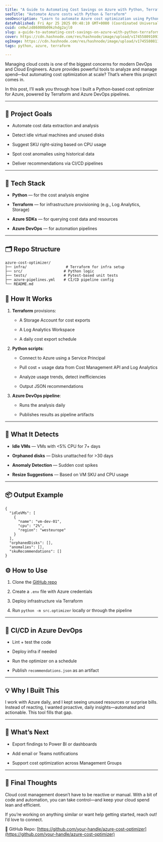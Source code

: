 ```yaml
---
title: "A Guide to Automating Cost Savings on Azure with Python, Terraform & Azure DevOps"
seoTitle: "Automate Azure costs with Python & Terraform"
seoDescription: "Learn to automate Azure cost optimization using Python, Terraform, and Azure DevOps for efficient cloud spend management"
datePublished: Fri Apr 25 2025 09:48:10 GMT+0000 (Coordinated Universal Time)
cuid: cm9wlzd86000b09kzhdg2ajl0
slug: a-guide-to-automating-cost-savings-on-azure-with-python-terraform-and-azure-devops
cover: https://cdn.hashnode.com/res/hashnode/image/upload/v1745580910931/ad0db539-f2b7-49a4-ab0a-817f7ea49549.png
ogImage: https://cdn.hashnode.com/res/hashnode/image/upload/v1745580811780/00f15042-0875-4b2d-bd8c-c6cb73423846.png
tags: python, azure, terraform

---
```


Managing cloud costs is one of the biggest concerns for modern DevOps and Cloud Engineers. Azure provides powerful tools to analyze and manage spend—but automating cost optimization at scale? That’s where this project comes in.

In this post, I’ll walk you through how I built a Python-based cost optimizer for Azure, powered by Terraform and Azure DevOps pipelines.

---

## **🚀 Project Goals**

* Automate cost data extraction and analysis
    
* Detect idle virtual machines and unused disks
    
* Suggest SKU right-sizing based on CPU usage
    
* Spot cost anomalies using historical data
    
* Deliver recommendations via CI/CD pipelines
    

---

## **🧱 Tech Stack**

* **Python** — for the cost analysis engine
    
* **Terraform** — for infrastructure provisioning (e.g., Log Analytics, Storage)
    
* **Azure SDKs** — for querying cost data and resources
    
* **Azure DevOps** — for automation pipelines
    

---

## **🗂️ Repo Structure**

```plaintext
azure-cost-optimizer/
├── infra/                  # Terraform for infra setup
├── src/                   # Python logic
├── tests/                 # Pytest-based unit tests
├── azure-pipelines.yml    # CI/CD pipeline config
└── README.md
```

## **🔧 How It Works**

1. **Terraform** provisions:
    
    * A Storage Account for cost exports
        
    * A Log Analytics Workspace
        
    * A daily cost export schedule
        
2. **Python scripts**:
    
    * Connect to Azure using a Service Principal
        
    * Pull cost + usage data from Cost Management API and Log Analytics
        
    * Analyze usage trends, detect inefficiencies
        
    * Output JSON recommendations
        
3. **Azure DevOps pipeline**:
    
    * Runs the analysis daily
        
    * Publishes results as pipeline artifacts
        

---

## **🧠 What It Detects**

* **Idle VMs** — VMs with &lt;5% CPU for 7+ days
    
* **Orphaned disks** — Disks unattached for &gt;30 days
    
* **Anomaly Detection** — Sudden cost spikes
    
* **Resize Suggestions** — Based on VM SKU and CPU usage
    

---

## **📦 Output Example**

```plaintext
{
  "idleVMs": [
    {
      "name": "vm-dev-01",
      "cpu": "2%",
      "region": "westeurope"
    }
  ],
  "orphanedDisks": [],
  "anomalies": [],
  "skuRecommendations": []
}
```

## **⚙️ How to Use**

1. Clone the [GitHub repo](https://github.com/your-handle/azure-cost-optimizer)
    
2. Create a `.env` file with Azure credentials
    
3. Deploy infrastructure via Terraform
    
4. Run `python -m src.optimizer` locally or through the pipeline
    

---

## **🤖 CI/CD in Azure DevOps**

* Lint + test the code
    
* Deploy infra if needed
    
* Run the optimizer on a schedule
    
* Publish `recommendations.json` as an artifact
    

---

## **💡 Why I Built This**

I work with Azure daily, and I kept seeing unused resources or surprise bills. Instead of reacting, I wanted proactive, daily insights—automated and actionable. This tool fills that gap.

---

## **🧩 What’s Next**

* Export findings to Power BI or dashboards
    
* Add email or Teams notifications
    
* Support cost optimization across Management Groups
    

---

## **👋 Final Thoughts**

Cloud cost management doesn’t have to be reactive or manual. With a bit of code and automation, you can take control—and keep your cloud spend lean and efficient.

If you’re working on anything similar or want help getting started, reach out! I’d love to connect.

🔗 GitHub Repo: [https://github.com/your-handle/azure-cost-optimizer](https://github.com/your-handle/azure-cost-optimizer)